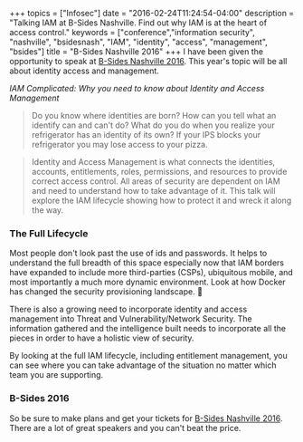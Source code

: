 +++
topics = ["Infosec"]
date = "2016-02-24T11:24:54-04:00"
description = "Talking IAM at B-Sides Nashville. Find out why IAM is at the heart of access control."
keywords = ["conference","information security", "nashville", "bsidesnash", "IAM", "identity", "access", "management", "bsides"]
title = "B-Sides Nashville 2016"
+++
I have been given the opportunity to speak at [B-Sides Nashville 2016](http://www.bsidesnash.org/). This year's topic will be all about identity access and management.

*IAM Complicated: Why you need to know about Identity and Access Management*

>Do you know where identities are born? How can you tell what an identify can and can't do? What do you do when you realize your refrigerator has an identity of its own? If your IPS blocks your refrigerator you may lose access to your pizza.

>Identity and Access Management is what connects the identities, accounts, entitlements, roles, permissions, and resources to provide correct access control. All areas of security are dependent on IAM and need to understand how to take advantage of it. This talk will explore the IAM lifecycle showing how to protect it and wreck it along the way.  

### The Full Lifecycle ###

Most people don't look past the use of ids and passwords. It helps to understand the full breadth of this space especially now that IAM borders have expanded to include more third-parties (CSPs), ubiquitous mobile, and most importantly a much more dynamic environment. Look at how Docker has changed the security provisioning landscape. 

There is also a growing need to incorporate identity and access management into Threat and Vulnerability/Network Security. The information gathered and the intelligence built needs to incorporate all the pieces in order to have a holistic view of security.

By looking at the full IAM lifecycle, including entitlement management, you can see where you can take advantage of the situation no matter which team you are supporting.

### B-Sides 2016 ###

So be sure to make plans and get your tickets for [B-Sides Nashville 2016](http://www.bsidesnash.org/). There are a lot of great speakers and you can't beat the price.
